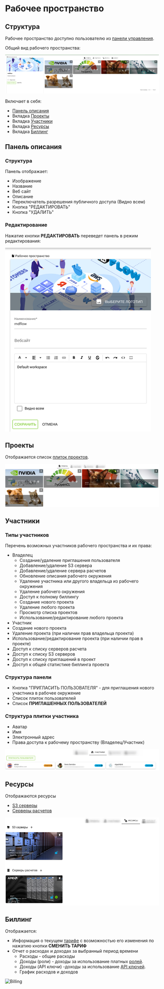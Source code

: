 # Рабочее пространство

## Структура

Рабочее пространство доступно пользователю из [панели управления](dashboard).

Общий вид рабочего пространства:

![Workspace](./images/workspace/general.png)

Включает в себя:

- [Панель описания](#панель-описания)
- <span class="iconify-inline" data-icon="mdi:file-code"></span> Вкладка [Проекты](#проекты)
- <span class="iconify-inline" data-icon="mdi:account-multiple"></span> Вкладка [Участники](#участники)
- <span class="iconify-inline" data-icon="mdi:cogs"></span> Вкладка [Ресурсы](#ресурсы)
- <span class="iconify-inline" data-icon="mdi:credit-card-clock"></span> Вкладка [Биллинг](#биллинг)

## Панель описания

### Структура

Панель отображает:

- Изображение
- Название
- <span class="iconify-inline" data-icon="mdi:link"></span> Веб сайт
- Описание
- Переключатель разрешения публичного доступа (Видно всем)
- Кнопка "РЕДАКТИРОВАТЬ"
- Кнопка "УДАЛИТЬ"

### Редактирование

Нажатие кнопки **РЕДАКТИРОВАТЬ** переведет панель в режим редактирования:

![User edit](./images/workspace/edit.png)

## Проекты

Отображается список [плиток проектов](./dashboard.md#структура-плитки-проекта).

![Projects](./images/workspace/projects.png)

## Участники

### Типы участников

Перечень возможных участников рабочего пространства и их права:

- Владелец
  - Создание/удаление приглашения пользователя
  - Добавление/удаление S3 сервера
  - Добавление/удаление сервера расчетов
  - Обновление описания рабочего окружения
  - Удаление участника или другого владельца из рабочего окружения
  - Удаление рабочего окружения
  - Доступ к полному биллингу
  - Создание нового проекта
  - Удаление любого проекта
  - Просмотр списка проектов
  - Использование/редактирование любого проекта
- Участник
- Создание нового проекта
- Удаление проекта (при наличии прав владельца проекта)
- Использование/редактирование проекта (при наличии прав в проекте)
- Доступ к списку серверов расчета
- Доступ к списку S3 серверов
- Доступ к списку приглашений в проект
- Доступ к общей статистике биллинга проекта

### Структура панели

- Кнопка "ПРИГЛАСИТЬ ПОЛЬЗОВАТЕЛЯ" - для приглашения нового участника в рабочее окружение
- Список плиток пользователей
- Список **ПРИГЛАШЕННЫХ ПОЛЬЗОВАТЕЛЕЙ**

### Структура плитки участника

- Аватар
- Имя
- Электронный адрес
- Права доступа к рабочему пространству (Владелец/Участник)

![Members](./images/workspace/members.png)

## Ресурсы

Отображаются ресурсы

- <span class="iconify-inline" data-icon="mdi:folder-network"></span> [S3 серверы](/docs/desc/s3.md)
- <span class="iconify-inline" data-icon="mdi:server"></span> [Серверы расчетов](/docs/desc/executor.md)

![Resources](./images/workspace/resources.png)

## Биллинг

Отображается:

- Информация о текущем [тарифе][1] c возможностью его изменения по нажатию кнопки **СМЕНИТЬ ТАРИФ**
- Отчет о расходах и доходах за выбранный период времени
  - Расходы - общие расходы
  - Доходы (роли) - доходы за использование платных [ролей][2].
  - Доходы (API ключи) -доходы за использование [API ключей][3].
  - График расходов и доходов

![Billing](/images/common/project_billing.png)

[1]: ./payplan.md
[2]: ./project_role.md
[3]: ./api_keys.md
